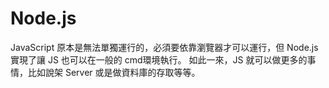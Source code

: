 # Node.js
JavaScript 原本是無法單獨運行的，必須要依靠瀏覽器才可以運行，但 Node.js 實現了讓 JS 也可以在一般的 cmd環境執行。
如此一來，JS 就可以做更多的事情，比如說架 Server 或是做資料庫的存取等等。